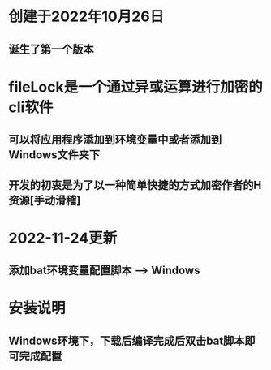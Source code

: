 # 创建于2022年10月26日
## 诞生了第一个版本
# fileLock是一个通过异或运算进行加密的cli软件
## 可以将应用程序添加到环境变量中或者添加到Windows文件夹下
## 开发的初衷是为了以一种简单快捷的方式加密作者的H资源[手动滑稽]
# 2022-11-24更新
## 添加bat环境变量配置脚本 --> Windows
# 安装说明
## Windows环境下，下载后编译完成后双击bat脚本即可完成配置
